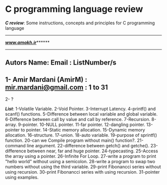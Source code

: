 # C programming language review
___C review___:
Some instructions, concepts and principles for C programming language
****************************************************
*****************www.amokh.ir***********************
**************************************************** 
Autors Name: Email : ListNumber/s
--------------------------------
1- Amir Mardani (AmirM) : mir.mardani@gmail.com : 1 to 31
--------------------------------
2- ?  

___List___:
1-Volatile Variable. 
2-Void Pointer.
3-Interrupt Latency.
4-printf() and scanf() functions.
5-Difference between local variable and global variable.
6-Difference between call by value and call by reference.
7-Recursion.
8-array.
9-pointer.
10-NULL pointer.
11-far pointer.
12-dangling pointer.
13-pointer to pointer.
14-Static memory allocation.
15-Dynamic memory allocation.
16-structure.
17-union.
18-auto variable.
19-purpose of sprintf() function.
20-can we Compile program without main() function?.
21-command line argument.
22-difference between getch() and getche().
23-difference between near, far and huge pointer.
24-typecasting.
25-Access the array using a pointer.
26-Infinite For Loop.
27-write a program to print "hello world" without using a semicolon.
28-write a program to swap two numbers without using the third variable.
29-print Fibonancci series without using recursion.
30-print Fibonancci series with using recursion.
31-pointer using examples.
